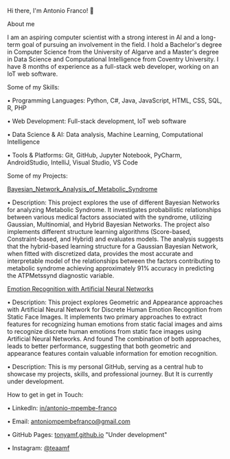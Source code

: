Hi there, I'm Antonio Franco! 👋

About me

I am an aspiring computer scientist with a strong interest in AI and a long-term goal of pursuing an involvement in the field. I hold a Bachelor's degree in Computer Science from the University of Algarve and a Master's degree in Data Science and Computational Intelligence from Coventry University. I have 8 months of experience as a full-stack web developer, working on an IoT web software.

Some of my Skills:

•
Programming Languages: Python, C#, Java, JavaScript, HTML, CSS, SQL, R, PHP

•
Web Development: Full-stack development, IoT web software

•
Data Science & AI: Data analysis, Machine Learning, Computational Intelligence

•
Tools & Platforms: Git, GitHub, Jupyter Notebook, PyCharm, AndroidStudio, IntelliJ, Visual Studio, VS Code


Some of my Projects:

[Bayesian_Network_Analysis_of_Metabolic_Syndrome](https://github.com/tonyamf/Bayesian_Network_Analysis_of_Metabolic_Syndrome)

•
Description: This project explores the use of different Bayesian Networks for analyzing Metabolic Syndrome. It investigates probabilistic relationships between various medical factors associated with the syndrome, utilizing Gaussian, Multinomial, and Hybrid Bayesian Networks. The project also implements different structure learning algorithms (Score-based, Constraint-based, and Hybrid) and evaluates models. The analysis suggests that the hybrid-based learning structure for a Gaussian Bayesian Network, when fitted with discretized data, provides the most accurate and interpretable model of the relationships between the factors contributing to metabolic syndrome achieving approximately 91% accuracy in predicting the ATPMetssynd diagnostic variable.

[Emotion Recognition with Artificial Neural Networks](https://github.com/tonyamf/Emotion_Recognition_with_Artificial_Neural_Networks)

•
Description: This project explores Geometric and Appearance approaches with Artificial Neural Network for Discrete Human Emotion Recognition from Static Face Images. It implements two primary approaches to extract features for recognizing human emotions from static facial images and aims to recognize discrete human emotions from static face images using Artificial Neural Networks. And found The combination of both approaches, leads to better performance, suggesting that both geometric and appearance features contain valuable information for emotion recognition.


•
Description: This is my personal GitHub, serving as a central hub to showcase my projects, skills, and professional journey. But It is currently under development.


How to get in get in Touch:

•
LinkedIn: [in/antonio-mpembe-franco](https://www.linkedin.com/in/antonio-mpembe-franco/)

•
Email: [antoniompembefranco@gmail.com](antoniompembefranco@gmail.com)

•
GitHub Pages: [tonyamf.github.io](tonyamf.github.io) "Under development"

•
Instagram: [@teaamf](https://www.instagram.com/teaamf/)
